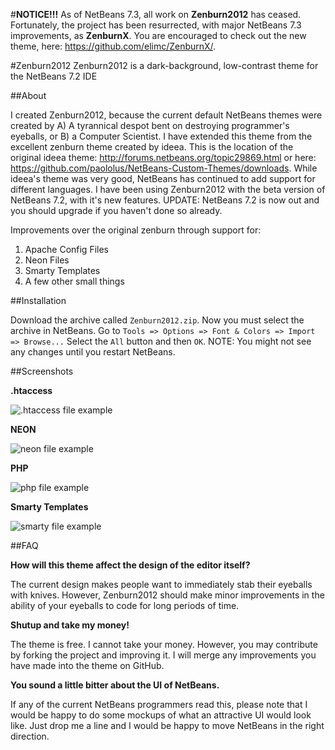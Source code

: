 #**NOTICE!!!**
As of NetBeans 7.3, all work on **Zenburn2012** has ceased. Fortunately, the project has been resurrected, with major NetBeans 7.3 improvements, as **ZenburnX**. You are encouraged to check out the new theme, here: https://github.com/elimc/ZenburnX/.

#Zenburn2012
Zenburn2012 is a dark-background, low-contrast theme for the NetBeans 7.2 IDE

##About

I created Zenburn2012, because the current default NetBeans themes were created by A) A tyrannical despot bent on destroying programmer's eyeballs, or B) a Computer Scientist. I have extended this theme from the excellent zenburn theme created by ideea. This is the location of the original ideea theme: http://forums.netbeans.org/topic29869.html or here: https://github.com/paololus/NetBeans-Custom-Themes/downloads. While ideea's theme was very good, NetBeans has continued to add support for different languages. I have been using Zenburn2012 with the beta version of NetBeans 7.2, with it's new features. UPDATE: NetBeans 7.2 is now out and you should upgrade if you haven't done so already.

Improvements over the original zenburn through support for:

1.  Apache Config Files
2.  Neon Files
3.  Smarty Templates
4.  A few other small things


##Installation

Download the archive called `Zenburn2012.zip`. Now you must select the archive in NetBeans. Go to `Tools => Options => Font & Colors => Import => Browse...` Select the `All` button and then `OK`. NOTE: You might not see any changes until you restart NetBeans.


##Screenshots

__.htaccess__

![.htaccess file example](https://raw.github.com/elimc/Zenburn2012/master/samples/htaccess.jpg)

__NEON__

![neon file example](https://raw.github.com/elimc/Zenburn2012/master/samples/neon.jpg)

__PHP__

![php file example](https://raw.github.com/elimc/Zenburn2012/master/samples/php.jpg)

__Smarty Templates__

![smarty file example](https://raw.github.com/elimc/Zenburn2012/master/samples/smarty.jpg)

##FAQ

__How will this theme affect the design of the editor itself?__

The current design makes people want to immediately stab their eyeballs with knives. However, Zenburn2012 should make minor improvements in the ability of your eyeballs to code for long periods of time. 


__Shutup and take my money!__

The theme is free. I cannot take your money. However, you may contribute by forking the project and improving it. I will merge any improvements you have made into the theme on GitHub.


__You sound a little bitter about the UI of NetBeans.__

If any of the current NetBeans programmers read this, please note that I would be happy to do some mockups of what an attractive UI would look like. Just drop me a line and I would be happy to move NetBeans in the right direction.